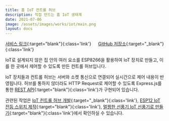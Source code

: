 ```yaml
---
title: 홈 IoT 컨트롤 허브
description: 직접 만드는 홈 IoT 생태계
date: 2021-07-06
image: /assets/images/works/iot/main.png
layout: docs
---
```

[서비스 링크](https://iot.luftaquila.io){:target="blank"}{:class='link'}
&emsp;
[GitHub 저장소](https://github.com/luftaquila/iot){:target="_blank"}{:class='link'}  

IoT로 설계되지 않은 집 안의 여러 요소를 ESP8266을 활용하여 IoT 장치로 만들고, 이를 한 곳에서 제어할 수 있도록 만든 컨트롤 허브입니다.

IoT 장치들과 컨트롤 허브는 서버와 소켓 통신으로 연결되어 실시간으로 제어 내용이 반영됩니다. 허브를 통하지 않더라도 HTTP Request로 제어할 수 있도록 Express.js를 통한 [REST API](https://luftaquila.io/docs/iot/){:target="blank"}{:class='link'}가 구현되어 있습니다.

관련된 작업은 [IoT 컨트롤 허브 개발](https://luftaquila.io/blog/dev/iot-switch-final/){:target="_blank"}{:class='link'}, [ESP12 IoT 전등 스위치 제작](https://luftaquila.io/blog/diy/esp12-iot-switch/){:target="blank"}{:class='link'}, [멀쩡한 선풍기 IoT 선풍기로 만들기](https://luftaquila.io/blog/diy/arduino-turn-fan-into-iot/){:target="blank"}{:class='link'}에서 확인하실 수 있습니다.
